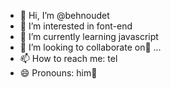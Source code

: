- 👋 Hi, I’m @behnoudet
- 👀 I’m interested in font-end
- 🌱 I’m currently learning javascript
- 💞️ I’m looking to collaborate on💞️ ...
- 📫 How to reach me: tel
- 😄 Pronouns: him👀

<!---
behnoudet/behnoudet is a ✨ special ✨ repository because its `README.md` (this file) appears on your GitHub profile.
You can click the Preview link to take a look at your changes.
--->
